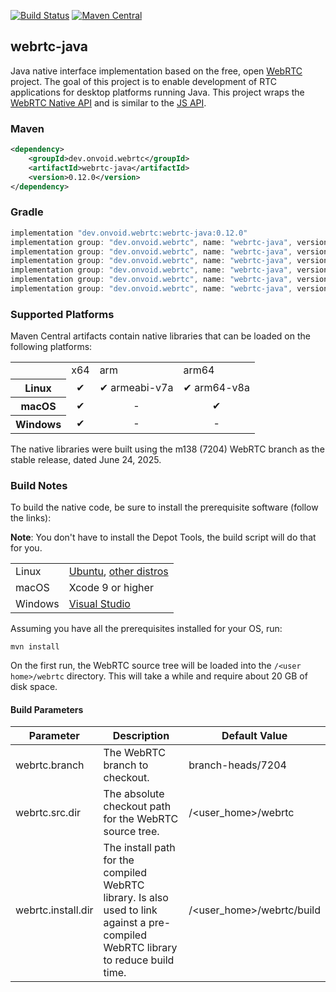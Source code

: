 [![Build Status](https://img.shields.io/github/actions/workflow/status/devopvoid/webrtc-java/build.yml?label=Build&logo=github)](https://github.com/devopvoid/webrtc-java/actions)
[![Maven Central](https://img.shields.io/maven-central/v/dev.onvoid.webrtc/webrtc-java?label=Maven%20Central&logo=apache-maven)](https://search.maven.org/artifact/dev.onvoid.webrtc/webrtc-java)

## webrtc-java

Java native interface implementation based on the free, open [WebRTC](https://webrtc.org) project. The goal of this project is to enable development of RTC applications for desktop platforms running Java. This project wraps the [WebRTC Native API](https://webrtc.github.io/webrtc-org/native-code/native-apis) and is similar to the [JS API](https://w3c.github.io/webrtc-pc).

### Maven

```xml
<dependency>
	<groupId>dev.onvoid.webrtc</groupId>
	<artifactId>webrtc-java</artifactId>
	<version>0.12.0</version>
</dependency>
```

### Gradle

```groovy
implementation "dev.onvoid.webrtc:webrtc-java:0.12.0"
implementation group: "dev.onvoid.webrtc", name: "webrtc-java", version: "0.12.0", classifier: "windows-x86_64"
implementation group: "dev.onvoid.webrtc", name: "webrtc-java", version: "0.12.0", classifier: "macos-x86_64"
implementation group: "dev.onvoid.webrtc", name: "webrtc-java", version: "0.12.0", classifier: "macos-aarch64"
implementation group: "dev.onvoid.webrtc", name: "webrtc-java", version: "0.12.0", classifier: "linux-x86_64"
implementation group: "dev.onvoid.webrtc", name: "webrtc-java", version: "0.12.0", classifier: "linux-aarch64"
implementation group: "dev.onvoid.webrtc", name: "webrtc-java", version: "0.12.0", classifier: "linux-aarch32"
```

### Supported Platforms
Maven Central artifacts contain native libraries that can be loaded on the following platforms:

<table>
  <tr>
    <td></td>
    <td>x64</td>
    <td>arm</td>
    <td>arm64</td>
  </tr>
  <tr align="center">
    <th>Linux</th>
    <td>✔</td>
    <td>✔ armeabi-v7a</td>
    <td>✔ arm64-v8a</td>
  </tr>
  <tr align="center">
    <th>macOS</th>
    <td>✔</td>
    <td>-</td>
    <td>✔</td>
  </tr>
  <tr align="center">
    <th>Windows</th>
    <td>✔</td>
    <td>-</td>
    <td>-</td>
  </tr>
</table>

The native libraries were built using the m138 (7204) WebRTC branch as the stable release, dated June 24, 2025.
### Build Notes

To build the native code, be sure to install the prerequisite software (follow the links):

**Note**: You don't have to install the Depot Tools, the build script will do that for you.

<table>
  <tr>
    <td>Linux</td>
    <td><a href="https://chromium.googlesource.com/chromium/src/+/master/docs/linux/build_instructions.md#system-requirements">Ubuntu</a>, <a href="https://chromium.googlesource.com/chromium/src/+/master/docs/linux/build_instructions.md#Notes-for-other-distros">other distros</a></td>
  </tr>
  <tr>
    <td>macOS</td>
    <td>Xcode 9 or higher</td>
  </tr>
  <tr>
    <td>Windows</td>
    <td><a href="https://chromium.googlesource.com/chromium/src/+/master/docs/windows_build_instructions.md#visual-studio">Visual Studio</a></td>
  </tr>
</table>

Assuming you have all the prerequisites installed for your OS, run:

```
mvn install
```

On the first run, the WebRTC source tree will be loaded into the `/<user home>/webrtc` directory. This will take a while and require about 20 GB of disk space.

#### Build Parameters

| Parameter          | Description                                            | Default Value               |
| ------------------ | ------------------------------------------------------ |-----------------------------|
| webrtc.branch      | The WebRTC branch to checkout.                         | branch-heads/7204           |
| webrtc.src.dir     | The absolute checkout path for the WebRTC source tree. | /\<user_home\>/webrtc       |
| webrtc.install.dir | The install path for the compiled WebRTC library. Is also used to link against a pre-compiled WebRTC library to reduce build time. | /\<user_home\>/webrtc/build |
